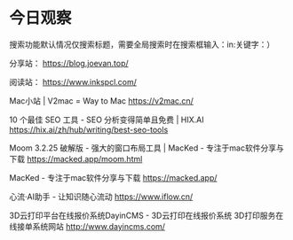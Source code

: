 # 今日观察

搜索功能默认情况仅搜索标题，需要全局搜索时在搜索框输入：in:关键字：）  

分享站： https://blog.joevan.top/  

阅读站： https://www.inkspcl.com/  

Mac小站 | V2mac = Way to Mac  https://v2mac.cn/    

10 个最佳 SEO 工具 - SEO 分析变得简单且免费 | HIX.AI  https://hix.ai/zh/hub/writing/best-seo-tools    

Moom 3.2.25 破解版 - 强大的窗口布局工具 | MacKed - 专注于mac软件分享与下载  https://macked.app/moom.html  

MacKed - 专注于mac软件分享与下载  https://macked.app/  

心流·AI助手 - 让知识随心流动  https://www.iflow.cn/  

3D云打印平台在线报价系统DayinCMS - 3D云打印在线报价系统 3D打印服务在线接单系统网站  http://www.dayincms.com/    
